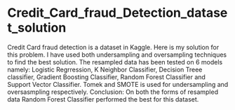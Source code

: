 # Credit_Card_fraud_Detection_dataset_solution
Credit Card fraud detection is a dataset in Kaggle. Here is my solution for this problem. 
I have used both undersampling and oversampling techniques to find the best solution. 
The resampled data has been tested on 6 models namely:
Logistic Regrression, K Neighbor Classifier, Decision Treee classifier, Gradient Boosting Classifier, Random Forest Classifier and Support Vector Classifier.
Tomek and SMOTE is used for undersampling and oversasmpling respectively. 
Conclusion: On both the forms of resampled data Random Forest Classifier performed the best for this dataset.  
